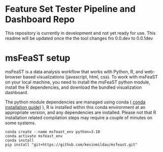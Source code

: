 
# Feature Set Tester Pipeline and Dashboard Repo

This repository is currently in development and not yet ready for use. This readme will be updated once the the tool changes fro 0.0.dev to 0.0.1dev



# msFeaST setup

msFeaST is a data analysis workflow that works with Python, R, and web-browser based visualizations (javascript, html, css). To work with msFeaST on your local machine, you need to install the msFeaST python module, install the R dependencies, and download the bundled visualization dashboard.

The python module dependencies are managed using conda ( [conda installation guide](https://conda.io/projects/conda/en/latest/user-guide/install/index.html)) ), R is installed within this conda environment at an appropriate version, and any dependencies are installed. Please not that R installation related compilation steps may require a couple of minutes on some systems.

```{bash}
conda create --name msfeast_env python=3.10
conda activate msfeast_env
conda install 
pip install "git+https://github.com/kevinmildau/msfeast.git"
```
